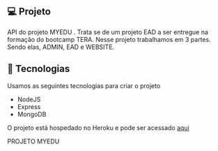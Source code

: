 ## 💻 Projeto
API do projeto MYEDU . Trata se de um projeto EAD a ser entregue na formação do bootcamp TERA.
Nesse projeto trabalhamos em 3 partes. Sendo elas, ADMIN, EAD e WEBSITE.
<br>
## 🚀 Tecnologias

Usamos as seguintes tecnologias para criar o projeto

- NodeJS
- Express
- MongoDB

O projeto está hospedado no Heroku e pode ser acessado [aqui](https://projeto-pizzaria.netlify.app/)

PROJETO MYEDU

